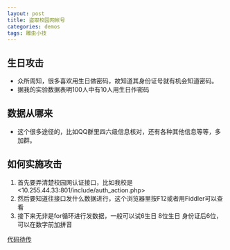 ```yaml
---
layout: post
title: 盗取校园网帐号
categories: demos
tags: 雕虫小技
---
```


## 生日攻击
- 众所周知，很多喜欢用生日做密码，故知道其身份证号就有机会知道密码。
- 据我的实验数据表明100人中有10人用生日作密码

## 数据从哪来
- 这个很多途径的，比如QQ群里四六级信息核对，还有各种其他信息等等，多加群。

## 如何实施攻击
1. 首先要弄清楚校园网认证接口，比如我校是<10.255.44.33:801/include/auth_action.php>
2. 然后要知道往接口发什么数据进行，这个浏览器里按F12或者用Fiddler可以查看
3. 接下来无非是for循环进行发数据，一般可以试6生日 8位生日 身份证后6位，可以在数字前加拼音

[代码待传](#)
